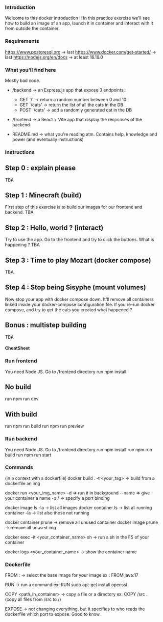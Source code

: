 ### Introduction

Welcome to this docker introduction !! 
In this practice exercise we'll see how to build an image of an app, launch it in container and interact with it from outside the container.

### Requirements

https://www.postgresql.org -> last
https://www.docker.com/get-started/ -> last
https://nodejs.org/en/docs -> at least 16.16.0

### What you'll find here

Mostly bad code.

- /backend -> an Express.js app that expose 3 endpoints : 
    - GET '/' -> return a random number between 0 and 10
    - GET '/cats' -> return the list of all the cats in the DB
    - POST '/cats' -> add a randomly generated cat in the DB

- /frontend -> a React + Vite app that display the responses of the backend

- README.md -> what you're reading atm. Contains help, knowledge and power (and eventually instructions)

### Instructions

## Step 0 : explain please

TBA

## Step 1 : Minecraft (build)

First step of this exercise is to build our images for our frontend and backend.
TBA

## Step 2 : Hello, world ? (interact)

Try to use the app. Go to the frontend and try to click the buttons. What is happening ?
TBA

## Step 3 : Time to play Mozart (docker compose)

TBA

## Step 4 : Stop being Sisyphe (mount volumes)

Now stop your app with docker compose down. It'll remove all containers linked inside your docker-compose configuration file. If you re-run docker compose, and try to get the cats you created what happened ? 

## Bonus : multistep building

TBA

#### CheatSheet

### Run frontend

You need Node JS.
Go to /frontend directory
run npm install

## No build
run npm run dev

## With build
run npm run build
run npm run preview

### Run backend

You need Node JS.
Go to /frontend directory
run npm install
run npm run build
run npm run start

### Commands

(in a context with a dockerfile)
docker build . -t <your_tag> => build from a dockerfile an img

docker run <your_img_name>
-d => run it in background
--name => give your container a name
-p <hostport>/<dockerport> => specify a port binding

docker image ls -la -> list all images
docker container ls -> list all running container
-la -> list also those not running

docker container prune -> remove all unused container
docker image prune -> remove all unused img

docker exec -it <your_container_name> sh -> run a sh in the FS of your container

docker logs <your_container_name> -> show the container name

### Dockerfile

FROM <name>:<version> -> select the base image for your image
ex : FROM java:17

RUN <command> <args> -> run a command
ex: RUN sudo apt-get install openssl

COPY <path> <path_in_container> -> copy a file or a directory
ex: COPY /src . (copy all files from /src to /)

EXPOSE <port> -> not changing everything, but it specifies to who reads the dockerfile which port to expose. Good to know.


